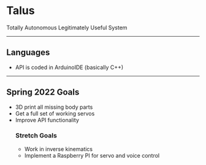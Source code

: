 # Talus
Totally Autonomous Legitimately Useful System

***

## Languages
- API is coded in ArduinoIDE (basically C++)

***

## Spring 2022 Goals
- 3D print all missing body parts
- Get a full set of working servos
- Improve API functionality
  ### Stretch Goals
  - Work in inverse kinematics
  - Implement a Raspberry PI for servo and voice control
